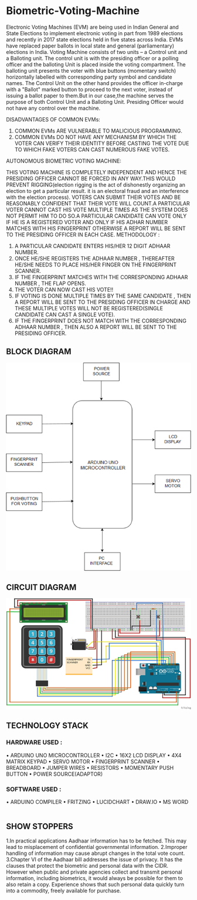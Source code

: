 # Biometric-Voting-Machine

Electronic Voting Machines (EVM) are being used  in Indian General and State Elections to implement electronic voting in part from 1989 elections and recently in 2017 state elections held in five states across India. EVMs have replaced paper ballots in local state and general (parliamentary) elections in India.
      Voting Machine consists of two units – a Control unit and a Balloting unit. The control unit is with the presiding officer or a polling officer and the balloting Unit is placed inside the voting compartment. The balloting unit presents the voter with blue buttons (momentary switch) horizontally labelled with corresponding party symbol and candidate names. The Control Unit on the other hand provides the officer in-charge with a "Ballot" marked button to proceed to the next voter, instead of issuing a ballot paper to them.But in our case,the machine serves the purpose of both Control Unit and a Balloting Unit. Presiding Officer would not have any control over the machine.

DISADVANTAGES  OF  COMMON  EVMs:

1. COMMON EVMs ARE VULNERABLE TO MALICIOUS PROGRAMMING.
2. COMMON EVMs DO NOT HAVE ANY MECHANISM BY WHICH THE VOTER CAN VERIFY THEIR IDENTITY BEFORE CASTING THE VOTE DUE TO WHICH FAKE VOTERS CAN CAST NUMEROUS FAKE VOTES.

AUTONOMOUS  BIOMETRIC VOTING MACHINE:

THIS VOTING MACHINE IS COMPLETELY INDEPENDENT AND HENCE THE PRESIDING OFFICER CANNOT BE FORCED IN ANY WAY.THIS WOULD PREVENT RIGGING(election rigging is the act of dishonestly organizing an election to get a particular result. it is an electoral fraud and an interference with the election process). 
VOTERS CAN SUBMIT THEIR VOTES AND BE REASONABLY CONFIDENT THAT THEIR VOTE WILL COUNT.A PARTICULAR VOTER CANNOT CAST HIS VOTE MULTIPLE TIMES AS THE SYSTEM DOES NOT PERMIT HIM TO DO SO.A PARTICULAR CANDIDATE CAN VOTE ONLY IF HE IS A REGISTERED VOTER AND ONLY IF HIS ADHAR NUMBER MATCHES WITH HIS FINGERPRINT OTHERWISE A REPORT WILL BE SENT TO THE PRESIDING OFFICER IN EACH CASE.
METHODOLOGY : 
1. A PARTICULAR CANDIDATE ENTERS HIS/HER 12 DIGIT ADHAAR NUMBER.
2. ONCE HE/SHE REGISTERS THE ADHAAR NUMBER , THEREAFTER HE/SHE NEEDS TO PLACE HIS/HER FINGER ON THE FINGERPRINT SCANNER.
3. IF THE FINGERPRINT MATCHES WITH THE CORRESPONDING ADHAAR NUMBER , THE FLAP OPENS.
4. THE VOTER CAN NOW CAST HIS VOTE!!
5. IF VOTING IS DONE MULTIPLE TIMES BY THE SAME CANDIDATE , THEN A REPORT WILL BE SENT TO THE PRESIDING OFFICER IN CHARGE AND THESE MULTIPLE VOTES WILL NOT BE REGISTERED(SINGLE CANDIDATE CAN CAST A SINGLE VOTE).
6. IF THE FINGERPRINT DOES NOT MATCH WITH THE CORRESPONDING ADHAAR NUMBER , THEN ALSO A REPORT WILL BE SENT TO THE PRESIDING OFFICER.

## BLOCK DIAGRAM
![alt text](https://github.com/SnehanjanChatterjee/Biometric-Voting-Machine/blob/master/Block%20Diagram.png)
## CIRCUIT DIAGRAM
![alt text](https://github.com/SnehanjanChatterjee/Biometric-Voting-Machine/blob/master/Circuit%20Diagram.png)

## TECHNOLOGY STACK

### HARDWARE USED :

•	ARDUINO UNO MICROCONTROLLER
•	I2C
•	16X2 LCD DISPLAY
•	4X4 MATRIX KEYPAD
•	SERVO MOTOR
•	FINGERPRINT SCANNER
•	BREADBOARD
•	JUMPER WIRES
•	RESISTORS
•	MOMENTARY PUSH BUTTON
•	POWER SOURCE(ADAPTOR)

### SOFTWARE USED :

•	ARDUINO COMPILER
•	FRITZING
•	LUCIDCHART
•	DRAW.IO
•	MS WORD
 
## SHOW STOPPERS

1.In practical applications Aadhaar information has to be fetched. This may lead to misplacement of confidential governmental information.
2.Improper handling of information may cause abrupt changes in the total vote count.
3.Chapter VI of the Aadhaar bill addresses the issue of privacy. It has the clauses that protect the biometric and personal data with the CIDR. However when public and private agencies collect and transmit personal information, including biometrics, it would always be possible for them to also retain a copy. Experience shows that such personal data quickly turn into a commodity, freely available for purchase.
